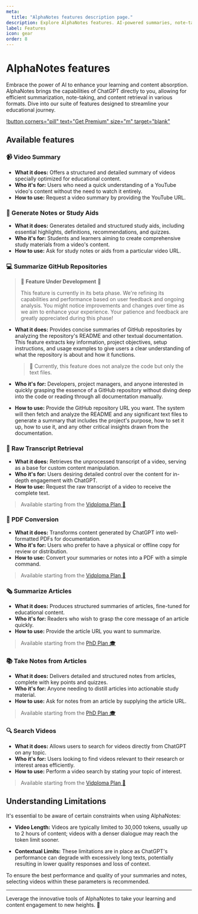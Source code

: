 ```yaml
---
meta:
  title: "AlphaNotes features description page."
description: Explore AlphaNotes features. AI-powered summaries, note-taking, PDF conversions, and more for enhanced learning and content engagement.
label: Features
icon: gear
order: 8
---
```


# AlphaNotes features

Embrace the power of AI to enhance your learning and content absorption. AlphaNotes brings the capabilities of ChatGPT directly to you, allowing for efficient summarization, note-taking, and content retrieval in various formats. Dive into our suite of features designed to streamline your educational journey.

[!button corners="pill" text="Get Premium" size="m" target="blank"](https://a2c4cd8d45397b49d717bfbda6084041.auth.portal-pluginlab.ai/pricing)

## Available features

### 📹 Video Summary

- **What it does:** Offers a structured and detailed summary of videos specially optimized for educational content.
- **Who it's for:** Users who need a quick understanding of a YouTube video's content without the need to watch it entirely.
- **How to use:** Request a video summary by providing the YouTube URL.

### 📝 Generate Notes or Study Aids

- **What it does:** Generates detailed and structured study aids, including essential highlights, definitions, recommendations, and quizzes.
- **Who it's for:** Students and learners aiming to create comprehensive study materials from a video's content.
- **How to use:** Ask for study notes or aids from a particular video URL.

### 💻 Summarize GitHub Repositories

> 🚧 **Feature Under Development** 🚧
>
> This feature is currently in its beta phase. We're refining its capabilities and performance based on user feedback and ongoing analysis. You might notice improvements and changes over time as we aim to enhance your experience. Your patience and feedback are greatly appreciated during this phase!

- **What it does:** Provides concise summaries of GitHub repositories by analyzing the repository's README and other textual documentation. This feature extracts key information, project objectives, setup instructions, and usage examples to give users a clear understanding of what the repository is about and how it functions.

  > 🚨 Currently, this feature does not analyze the code but only the text files.

- **Who it's for:** Developers, project managers, and anyone interested in quickly grasping the essence of a GitHub repository without diving deep into the code or reading through all documentation manually.
- **How to use:** Provide the GitHub repository URL you want. The system will then fetch and analyze the README and any significant text files to generate a summary that includes the project's purpose, how to set it up, how to use it, and any other critical insights drawn from the documentation.

### 📜 Raw Transcript Retrieval

- **What it does:** Retrieves the unprocessed transcript of a video, serving as a base for custom content manipulation.
- **Who it's for:** Users desiring detailed control over the content for in-depth engagement with ChatGPT.
- **How to use:** Request the raw transcript of a video to receive the complete text.

> Available starting from the [Vidploma Plan 🎥](./pricing.md)

### 📄 PDF Conversion

- **What it does:** Transforms content generated by ChatGPT into well-formatted PDFs for documentation.
- **Who it's for:** Users who prefer to have a physical or offline copy for review or distribution.
- **How to use:** Convert your summaries or notes into a PDF with a simple command.

> Available starting from the [Vidploma Plan 🎥](./pricing.md)

### 🗞️ Summarize Articles

- **What it does:** Produces structured summaries of articles, fine-tuned for educational content.
- **Who it's for:** Readers who wish to grasp the core message of an article quickly.
- **How to use:** Provide the article URL you want to summarize.

> Available starting from the [PhD Plan 🎓](./pricing.md)

### 📚 Take Notes from Articles

- **What it does:** Delivers detailed and structured notes from articles, complete with key points and quizzes.
- **Who it's for:** Anyone needing to distill articles into actionable study material.
- **How to use:** Ask for notes from an article by supplying the article URL.

> Available starting from the [PhD Plan 🎓](./pricing.md)

### 🔍 Search Videos

- **What it does:** Allows users to search for videos directly from ChatGPT on any topic.
- **Who it's for:** Users looking to find videos relevant to their research or interest areas efficiently.
- **How to use:** Perform a video search by stating your topic of interest.

> Available starting from the [Vidploma Plan 🎥](./pricing.md)

## Understanding Limitations

It's essential to be aware of certain constraints when using AlphaNotes:

- **Video Length:** Videos are typically limited to 30,000 tokens, usually up to 2 hours of content; videos with a denser dialogue may reach the token limit sooner.

- **Contextual Limits:** These limitations are in place as ChatGPT's performance can degrade with excessively long texts, potentially resulting in lower quality responses and loss of context.

To ensure the best performance and quality of your summaries and notes, selecting videos within these parameters is recommended.

---

Leverage the innovative tools of AlphaNotes to take your learning and content engagement to new heights. 🚀
